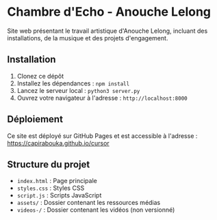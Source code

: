 # Chambre d'Echo - Anouche Lelong

Site web présentant le travail artistique d'Anouche Lelong, incluant des installations, de la musique et des projets d'engagement.

## Installation

1. Clonez ce dépôt
2. Installez les dépendances : `npm install`
3. Lancez le serveur local : `python3 server.py`
4. Ouvrez votre navigateur à l'adresse : `http://localhost:8000`

## Déploiement

Ce site est déployé sur GitHub Pages et est accessible à l'adresse : https://capirabouka.github.io/cursor

## Structure du projet

- `index.html` : Page principale
- `styles.css` : Styles CSS
- `script.js` : Scripts JavaScript
- `assets/` : Dossier contenant les ressources médias
- `videos-/` : Dossier contenant les vidéos (non versionné) 